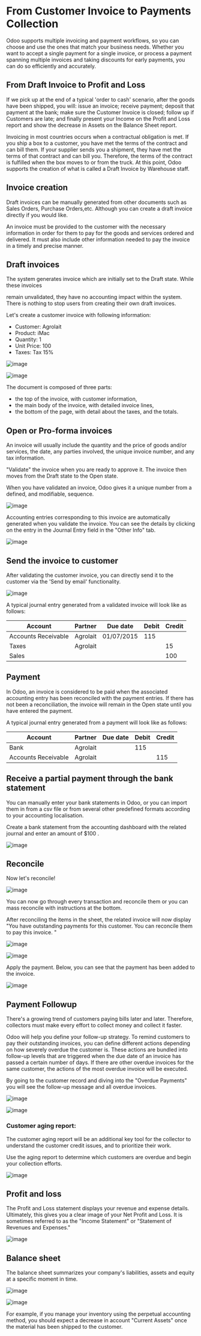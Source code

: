 # From Customer Invoice to Payments Collection

Odoo supports multiple invoicing and payment workflows, so you can
choose and use the ones that match your business needs. Whether you want
to accept a single payment for a single invoice, or process a payment
spanning multiple invoices and taking discounts for early payments, you
can do so efficiently and accurately.

## From Draft Invoice to Profit and Loss

If we pick up at the end of a typical 'order to cash' scenario, after
the goods have been shipped, you will: issue an invoice; receive
payment; deposit that payment at the bank; make sure the Customer
Invoice is closed; follow up if Customers are late; and finally present
your Income on the Profit and Loss report and show the decrease in
Assets on the Balance Sheet report.

Invoicing in most countries occurs when a contractual obligation is met.
If you ship a box to a customer, you have met the terms of the contract
and can bill them. If your supplier sends you a shipment, they have met
the terms of that contract and can bill you. Therefore, the terms of the
contract is fulfilled when the box moves to or from the truck. At this
point, Odoo supports the creation of what is called a Draft Invoice by
Warehouse staff.

## Invoice creation

Draft invoices can be manually generated from other documents such as
Sales Orders, Purchase Orders,etc. Although you can create a draft
invoice directly if you would like.

An invoice must be provided to the customer with the necessary
information in order for them to pay for the goods and services ordered
and delivered. It must also include other information needed to pay the
invoice in a timely and precise manner.

## Draft invoices

The system generates invoice which are initially set to the Draft state.
While these invoices

remain unvalidated, they have no accounting impact within the system.
There is nothing to stop users from creating their own draft invoices.

Let's create a customer invoice with following information:

  - Customer: Agrolait
  - Product: iMac
  - Quantity: 1
  - Unit Price: 100
  - Taxes: Tax 15%

![image](customer_invoice/invoice01.png)

![image](customer_invoice/invoice02.png)

The document is composed of three parts:

  - the top of the invoice, with customer information,
  - the main body of the invoice, with detailed invoice lines,
  - the bottom of the page, with detail about the taxes, and the totals.

## Open or Pro-forma invoices

An invoice will usually include the quantity and the price of goods
and/or services, the date, any parties involved, the unique invoice
number, and any tax information.

"Validate" the invoice when you are ready to approve it. The invoice
then moves from the Draft state to the Open state.

When you have validated an invoice, Odoo gives it a unique number from a
defined, and modifiable, sequence.

![image](customer_invoice/invoice03.png)

Accounting entries corresponding to this invoice are automatically
generated when you validate the invoice. You can see the details by
clicking on the entry in the Journal Entry field in the "Other Info"
tab.

![image](customer_invoice/invoice04.png)

## Send the invoice to customer

After validating the customer invoice, you can directly send it to the
customer via the 'Send by email' functionality.

![image](customer_invoice/invoice05.png)

A typical journal entry generated from a validated invoice will look
like as follows:

| **Account**         | **Partner** | **Due date** | **Debit** | **Credit** |
| ------------------- | ----------- | ------------ | --------- | ---------- |
| Accounts Receivable | Agrolait    | 01/07/2015   | 115       |            |
| Taxes               | Agrolait    |              |           | 15         |
| Sales               |             |              |           | 100        |

## Payment

In Odoo, an invoice is considered to be paid when the associated
accounting entry has been reconciled with the payment entries. If there
has not been a reconciliation, the invoice will remain in the Open state
until you have entered the payment.

A typical journal entry generated from a payment will look like as
follows:

| **Account**         | **Partner** | **Due date** | **Debit** | **Credit** |
| ------------------- | ----------- | ------------ | --------- | ---------- |
| Bank                | Agrolait    |              | 115       |            |
| Accounts Receivable | Agrolait    |              |           | 115        |

## Receive a partial payment through the bank statement

You can manually enter your bank statements in Odoo, or you can import
them in from a csv file or from several other predefined formats
according to your accounting localisation.

Create a bank statement from the accounting dashboard with the related
journal and enter an amount of $100 .

![image](customer_invoice/invoice06.png)

## Reconcile

Now let's reconcile\!

![image](customer_invoice/invoice07.png)

You can now go through every transaction and reconcile them or you can
mass reconcile with instructions at the bottom.

After reconciling the items in the sheet, the related invoice will now
display "You have outstanding payments for this customer. You can
reconcile them to pay this invoice. "

![image](customer_invoice/invoice08.png)

![image](customer_invoice/invoice09.png)

Apply the payment. Below, you can see that the payment has been added to
the invoice.

![image](customer_invoice/invoice10.png)

## Payment Followup

There's a growing trend of customers paying bills later and later.
Therefore, collectors must make every effort to collect money and
collect it faster.

Odoo will help you define your follow-up strategy. To remind customers
to pay their outstanding invoices, you can define different actions
depending on how severely overdue the customer is. These actions are
bundled into follow-up levels that are triggered when the due date of an
invoice has passed a certain number of days. If there are other overdue
invoices for the same customer, the actions of the most overdue invoice
will be executed.

By going to the customer record and diving into the "Overdue Payments"
you will see the follow-up message and all overdue invoices.

![image](customer_invoice/invoice11.png)

![image](customer_invoice/invoice12.png)

### Customer aging report:

The customer aging report will be an additional key tool for the
collector to understand the customer credit issues, and to prioritize
their work.

Use the aging report to determine which customers are overdue and begin
your collection efforts.

![image](customer_invoice/invoice13.png)

## Profit and loss

The Profit and Loss statement displays your revenue and expense details.
Ultimately, this gives you a clear image of your Net Profit and Loss. It
is sometimes referred to as the "Income Statement" or "Statement of
Revenues and Expenses."

![image](customer_invoice/invoice14.png)

## Balance sheet

The balance sheet summarizes your company's liabilities, assets and
equity at a specific moment in time.

![image](customer_invoice/invoice15.png)

![image](customer_invoice/invoice16.png)

For example, if you manage your inventory using the perpetual accounting
method, you should expect a decrease in account "Current Assets" once
the material has been shipped to the customer.
